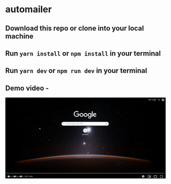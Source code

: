 # automailer
## Download this repo or clone into your local machine
## Run ```yarn install``` or ```npm install``` in your terminal
## Run ```yarn dev``` or ```npm run dev``` in your terminal
## Demo video -
[![Watch the video](https://raw.githubusercontent.com/maverick-360/time-keep/main/img/youtube.png)](https://drive.google.com/file/d/1re8ehOC47eLESi2WffCKe_EEm1B9No-G/view?usp=sharing)
